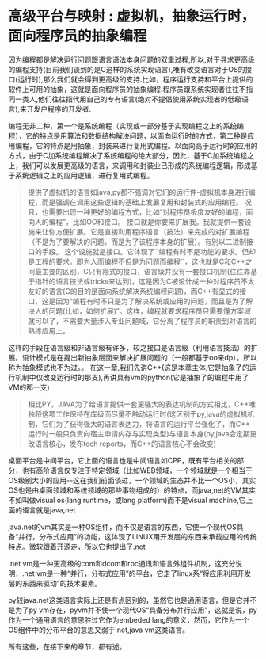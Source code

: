 ﻿高级平台与映射 : 虚拟机，抽象运行时，面向程序员的抽象编程
=============

因为编程都是解决运行问题跟语言语法本身问题的双重过程,所以,对于寻求更高级的编程支持(目前我们谈到的是C这样的系统实现语言),唯有改变语言对于OS的接口(运行时),那么我们就会得到更高级的支持.比如，程序运行支持和平台上提供的软件上可用的抽象，这就是面向程序员的抽象编程.程序员跟系统实现者往往不指同一类人,他们往往指代用自己的专有语言(绝对不提倡使用系统实现者的低级语言),来开发户程序的开发者.

编程无非二种，第一个是系统编程（实现或一部分基于实现编程之上的系统编程），它的特点是用算法和数据结构解决问题，以面向运行时的方式，第二种是应用编程，它的特点是用抽象，封装来进行复用式编程。以面向高于运行时的应用的方式，由于C加系统编程解决了系统编程的绝大部分，因此，基于C加系统编程之上，我们可以发展更高级的语言，来调用和封装业已形成的系统编程逻辑，形成基于系统逻辑之上的应用逻辑，进行复用式编程。
>提供了虚拟机的语言如java,py都不强调对它们的运行件-虚拟机本身进行编程，而是强调在调用这些逻辑的基础上发展复用和封装式的应用编程。
况且，也需要出现一种更好的编程方式，比如“对程序员极度友好的编程，面向人的编程”，比如OO和接口。
>接口就是你要来扩展我。我就提供一套设施来让你方便扩展。它是直接利用程序语言（技法）来完成的对扩展编程（不是为了要解决的问题。而是为了该程序本身的扩展）。有别以二进制接口的手段。
这个设施就是接口。它体现了¨编程有时不是功能的要求。但却是工程的要求。即为人而编程不但是为问题而编程¨，这也就是C和C++之间最主要的区别，C只有隐式的接口，语言级并没有一套接口机制(往往靠基于指针的语言技法或tricks来达到)，这是因为C被设计成一种对程序员不太友好的语言(C的目的是面向系统解决系统编程问题)，而C++有显式的接口，这是因为“编程有时不只是为了解决系统或应用的问题，而且是为了解决人的问题(比如，如何扩展)”。这样，编程就要求程序员只需要懂方案域就可以了，不需要大量涉入专业问题域，它分离了程序员的职责到对语言的熟练应用上。

这样的手段在语言级和非语言级有许多，较之接口是语言级（利用语言技法）的扩展。设计模式是在提出新抽象层面来解决扩展问题的（一般都基于oo来dp）。所以称为抽象模式也不为过。。
在这一章,我们先讲C++(这是本章主体,它是抽象了的运行机制中仅改变运行时的那支),再讲具有vm的python(它是抽象了的编程中用了VM的那一支)
>相比PY，JAVA为了给语言提供一套更强大的表达机制的方式相比，C++唯独将这项工作保持在库级而尽量不触动运行时(这区别于py,java的虚拟机机制，它们为了获得强大的语言表达力，将语言的运行平台强化了，而C++ 运行时一般只负责向宿主申请内存与实现类型)与语言本身(py,java会定期更改语言核心，发布tech reports，而C++的语言核心不会改变)




桌面平台是中间平台，它上面的语言也是中间语言如CPP，既有平台相关的部分，也有高阶语言仅专注于特定领域（比如WEB领域，一个领域就是一个相当于OS级别大小的应用--这在我们前面谈过，一个领域的生态并不比一个OS小，其实OS也是由桌面领域和系统领域的那些事物组成的）的特点，而java,net的VM其实不如叫做visual os(lang runtime，或lang platform)而不是visual machine,它上面的语言就是java,net

java.net的vm其实是一种OS组件，而不仅是语言的东西，它使一个现代OS具备“并行，分布式应用”的功能，这体现了LINUX用开发层的东西来承载应用的传统特点。微软跟着开源走，所以它也提出了.net

.net vm是一种更高级的com和dcom和rpc通讯和语言外组件机制，这充分说明，.net vm是一种“并行，分布式应用”的平台，它走了linux系“将应用利用开发层的东西来驱动”的技术要素。

py较java.net这类语言实际上还是有点区别的，虽然它也是通用语言，但是它并不是为了py vm存在，pyvm并不使一个现代OS“具备分布并行应用”，这就是说，py作为一个通用语言的意思胜过它作为embeded lang的意义，然而，它作为一个OS组件中的分布平台的意思又弱于.net,java vm这类语言。



所有这些，在接下来的章节，都有述。